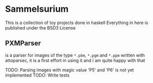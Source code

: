 # Sammelsurium

This is a collection of toy projects done in haskell
Everything in here is published under the BSD3 License

## PXMParser

is a parser for images of the type `*.pbm`, `*.pgm` and `*.ppm` written with
attoparsec, it is a first effort in using it and I am quite happy with that

TODO: Parsing images with magic value 'P5' and 'P6' is not yet implemented
TODO: Write tests

